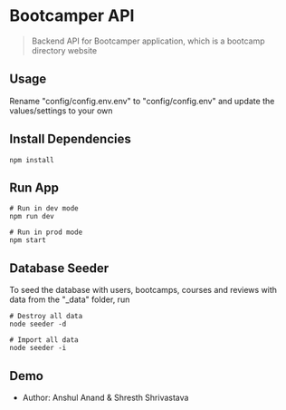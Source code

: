 # Bootcamper API

> Backend API for Bootcamper application, which is a bootcamp directory website

## Usage

Rename "config/config.env.env" to "config/config.env" and update the values/settings to your own

## Install Dependencies

```
npm install
```

## Run App

```
# Run in dev mode
npm run dev

# Run in prod mode
npm start
```

## Database Seeder

To seed the database with users, bootcamps, courses and reviews with data from the "\_data" folder, run

```
# Destroy all data
node seeder -d

# Import all data
node seeder -i
```

## Demo

<!-- The API is live at [devcamper.io](https://devcamper.io)

Extensive documentation with examples [here](https://documenter.getpostman.com/view/14313498/TzY4hFmv) -->

- Author: Anshul Anand & Shresth Shrivastava
